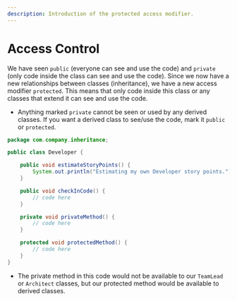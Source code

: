 ```yaml
---
description: Introduction of the protected access modifier.
---
```


# Access Control

 We have seen `public` \(everyone can see and use the code\) and `private` \(only code inside the class can see and use the code\). Since we now have a new relationships between classes \(inheritance\), we have a new access modifier `protected`. This means that only code inside this class or any classes that extend it can see and use the code.

* Anything marked `private` cannot be seen or used by any derived classes. If you want a derived class to see/use the code, mark it `public` or `protected`.

```java
package com.company.inheritance;

public class Developer {

    public void estimateStoryPoints() {
        System.out.println("Estimating my own Developer story points.");
    }

    public void checkInCode() {
        // code here
    }

    private void privateMethod() {
        // code here
    }

    protected void protectedMethod() {
        // code here
    }
}
```

* The private method in this code would not be available to our `TeamLead` or `Architect` classes, but our protected method would be available to derived classes.

